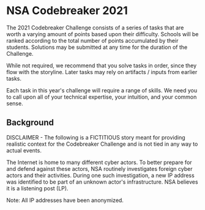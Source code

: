 # NSA Codebreaker 2021
The 2021 Codebreaker Challenge consists of a series of tasks that are worth a varying amount of points based upon their difficulty. Schools will be ranked according to the total number of points accumulated by their students. Solutions may be submitted at any time for the duration of the Challenge.

While not required, we recommend that you solve tasks in order, since they flow with the storyline. Later tasks may rely on artifacts / inputs from earlier tasks.

Each task in this year's challenge will require a range of skills. We need you to call upon all of your technical expertise, your intuition, and your common sense. 

## Background
DISCLAIMER - The following is a FICTITIOUS story meant for providing realistic context for the Codebreaker Challenge and is not tied in any way to actual events.

The Internet is home to many different cyber actors. To better prepare for and defend against these actors, NSA routinely investigates foreign cyber actors and their activities. During one such investigation, a new IP address was identified to be part of an unknown actor's infrastructure. NSA believes it is a listening post (LP).

Note: All IP addresses have been anonymized.
